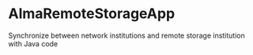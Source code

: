 # AlmaRemoteStorageApp
Synchronize between network institutions and remote storage institution with Java code